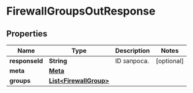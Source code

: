 

# FirewallGroupsOutResponse


## Properties

| Name | Type | Description | Notes |
|------------ | ------------- | ------------- | -------------|
|**responseId** | **String** | ID запроса. |  [optional] |
|**meta** | [**Meta**](Meta.md) |  |  |
|**groups** | [**List&lt;FirewallGroup&gt;**](FirewallGroup.md) |  |  |



